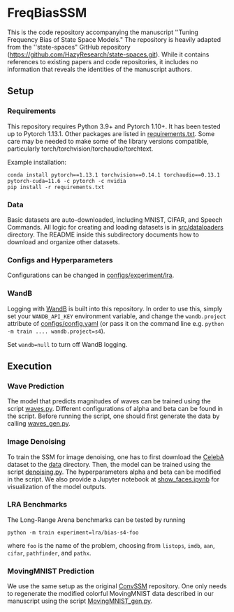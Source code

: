 # FreqBiasSSM

This is the code repository accompanying the manuscript ''Tuning Frequency Bias of State Space Models." The repository is heavily adapted from the ''state-spaces" GitHub repository (https://github.com/HazyResearch/state-spaces.git). While it contains references to existing papers and code repositories, it includes no information that reveals the identities of the manuscript authors.

## Setup

### Requirements
This repository requires Python 3.9+ and Pytorch 1.10+.
It has been tested up to Pytorch 1.13.1.
Other packages are listed in [requirements.txt](./requirements.txt).
Some care may be needed to make some of the library versions compatible, particularly torch/torchvision/torchaudio/torchtext.

Example installation:
```
conda install pytorch==1.13.1 torchvision==0.14.1 torchaudio==0.13.1 pytorch-cuda=11.6 -c pytorch -c nvidia
pip install -r requirements.txt
```

### Data

Basic datasets are auto-downloaded, including MNIST, CIFAR, and Speech Commands.
All logic for creating and loading datasets is in [src/dataloaders](./src/dataloaders/) directory.
The README inside this subdirectory documents how to download and organize other datasets.

### Configs and Hyperparameters

Configurations can be changed in [configs/experiment/lra](./configs/experiment/lra/).

### WandB

Logging with [WandB](https://wandb.ai/site) is built into this repository.
In order to use this, simply set your `WANDB_API_KEY` environment variable, and change the `wandb.project` attribute of [configs/config.yaml](configs/config.yaml) (or pass it on the command line e.g. `python -m train .... wandb.project=s4`).

Set `wandb=null` to turn off WandB logging.

## Execution

### Wave Prediction

The model that predicts magnitudes of waves can be trained using the script [waves.py](./waves.py). Different configurations of alpha and beta can be found in the script. Before running the script, one should first generate the data by calling [waves_gen.py](./waves_gen.py).

### Image Denoising

To train the SSM for image denoising, one has to first download the [CelebA](https://mmlab.ie.cuhk.edu.hk/projects/CelebA.html) dataset to the [data](./data/) directory. Then, the model can be trained using the script [denoising.py](./denoising.py). The hyperparameters alpha and beta can be modified in the script. We also provide a Jupyter notebook at [show_faces.ipynb](./show_faces.ipynb) for visualization of the model outputs.

### LRA Benchmarks

The Long-Range Arena benchmarks can be tested by running
```
python -m train experiment=lra/bias-s4-foo
```
where `foo` is the name of the problem, choosing from `listops`, `imdb`, `aan`, `cifar`, `pathfinder`, and `pathx`.

### MovingMNIST Prediction

We use the same setup as the original [ConvSSM](https://github.com/NVlabs/ConvSSM) repository. One only needs to regenerate the modified colorful MovingMNIST data described in our manuscript using the script [MovingMNIST_gen.py](./MovingMNIST_gen.py).


